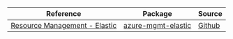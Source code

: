 | Reference | Package | Source |
|---|---|---|
|[Resource Management - Elastic](mgmt-elastic-readme.md)|[azure-mgmt-elastic](https://pypi.org/project/azure-mgmt-elastic)|[Github](https://github.com/Azure/azure-sdk-for-python/blob/main/sdk/elastic/azure-mgmt-elastic)|

